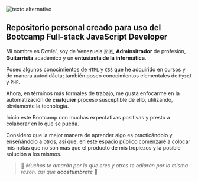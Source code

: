 ![texto alternativo](https://explore.cscc.edu/images/programs/full/CSCI.GAMEDV.AAS.jpg)

## Repositorio personal creado para uso del Bootcamp Full-stack JavaScript Developer

Mi nombre es *Daniel*, soy de Venezuela 🇻🇪,  **Adminsitrador** de profesión, **Guitarrista** académico y un **entusiasta de la informática**.

Poseo algunos conocimientos de `HTML` y `CSS` que he adquirido en cursos y de manera autodidácta; también poseo conocimientos elementales de `Mysql` y `PHP`.

Ahora, en términos más formales de trabajo, me gusta enfocarme en la automatización de **cualquier** proceso susceptible de ello, utilizando, obviamente la tecnología.

Inicio este Bootcamp con muchas expectativas positivas y presto a colaborar en lo que se pueda. 

Considero que la mejor manera de aprender algo es practicándolo y enseñándolo a otros, así que, en este espacio público comenzaré a colocar mis notas que no son mas que  el producto de mis tropiezos y la posible solución a los mismos. 


> 📍 _Muchos te amarán por lo que eres y otros te odiarán por la misma razón, así que **acostúmbrate**_ 📍
